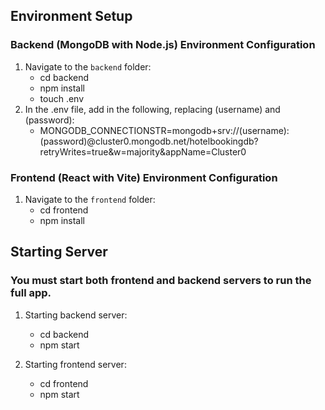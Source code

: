 
## Environment Setup

### Backend (MongoDB with Node.js) Environment Configuration

1. Navigate to the `backend` folder:
   - cd backend
   - npm install
   - touch .env
3. In the .env file, add in the following, replacing (username) and (password):
   - MONGODB_CONNECTIONSTR=mongodb+srv://(username):(password)@cluster0.mongodb.net/hotelbookingdb?retryWrites=true&w=majority&appName=Cluster0

### Frontend (React with Vite) Environment Configuration 

1. Navigate to the `frontend` folder:
   - cd frontend
   - npm install

## Starting Server

### You must start both frontend and backend servers to run the full app.

1. Starting backend server:
   - cd backend
   - npm start

2. Starting frontend server:
   - cd frontend
   - npm start

